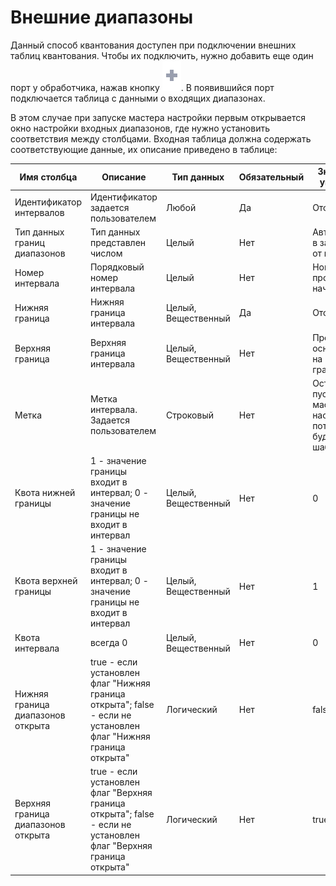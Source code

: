 # Внешние диапазоны

Данный способ квантования доступен при подключении внешних таблиц квантования. Чтобы их подключить, нужно добавить еще один порт у обработчика, нажав кнопку ![ Добавить еще один порт](../../../images/icons/app/node/ports/add/add_inactive_default.svg). В появившийся порт подключается таблица с данными о входящих диапазонах.

В этом случае при запуске мастера настройки первым открывается окно настройки входных диапазонов, где нужно установить соответствия между столбцами. Входная таблица должна содержать соответствующие данные, их описание приведено в таблице:

|Имя столбца|Описание|Тип данных|Обязательный|Значение по умолчанию|
|---------------------|----------------|-------------------|------------------------|----------------------------------------|
|Идентификатор интервалов|Идентификатор задается пользователем|Любой|Да|Отсутствует|
|Тип данных границ диапазонов|Тип данных представлен числом|Целый|Нет|Автоматически в зависимости от границы|
|Номер интервала|Порядковый номер интервала|Целый|Нет|Номера проставятся, начиная с 0|
|Нижняя граница|Нижняя граница интервала|Целый, Вещественный|Да|Отсутствует|
|Верхняя граница|Верхняя граница интервала|Целый, Вещественный|Нет|Проставятся, основываясь на нижней границе|
|Метка|Метка интервала. Задается пользователем|Строковый|Нет|Останется пустой. В мастере настройки потом можно будет задать шаблоном|
|Квота нижней границы|1 - значение границы входит в интервал; 0 - значение границы не входит в интервал|Целый, Вещественный|Нет|0|
|Квота верхней границы|1 - значение границы входит в интервал; 0 - значение границы не входит в интервал|Целый, Вещественный|Нет|1|
|Квота интервала|всегда 0|Целый, Вещественный|Нет|0|
|Нижняя граница диапазонов открыта|true - если установлен флаг "Нижняя граница открыта";  false - если не установлен флаг "Нижняя граница открыта"|Логический|Нет|false|
|Верхняя граница диапазонов открыта|true - если установлен флаг "Верхняя граница открыта"; false - если не установлен флаг "Верхняя граница открыта"|Логический|Нет|true|
